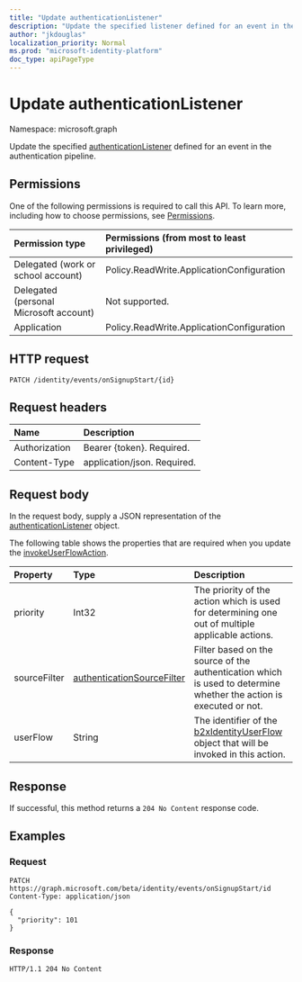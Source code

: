 ```yaml
---
title: "Update authenticationListener"
description: "Update the specified listener defined for an event in the authentication pipeline."
author: "jkdouglas"
localization_priority: Normal
ms.prod: "microsoft-identity-platform"
doc_type: apiPageType
---
```


# Update authenticationListener

Namespace: microsoft.graph

Update the specified [authenticationListener](../resources/authenticationlistener.md) defined for an event in the authentication pipeline.

## Permissions

One of the following permissions is required to call this API. To learn more, including how to choose permissions, see [Permissions](/graph/permissions-reference).

|Permission type|Permissions (from most to least privileged)|
|:---|:---|
|Delegated (work or school account)|Policy.ReadWrite.ApplicationConfiguration|
|Delegated (personal Microsoft account)|Not supported.|
|Application|Policy.ReadWrite.ApplicationConfiguration|

## HTTP request

<!-- {
  "blockType": "ignored"
}
-->

``` http
PATCH /identity/events/onSignupStart/{id}
```

## Request headers

|Name|Description|
|:---|:---|
|Authorization|Bearer {token}. Required.|
|Content-Type|application/json. Required.|

## Request body

In the request body, supply a JSON representation of the [authenticationListener](../resources/authenticationlistener.md) object.

The following table shows the properties that are required when you update the [invokeUserFlowAction](../resources/invokeuserflowlistener.md).

|Property|Type|Description|
|:---|:---|:---|
|priority|Int32|The priority of the action which is used for determining one out of multiple applicable actions.|
|sourceFilter|[authenticationSourceFilter](../resources/authenticationsourcefilter.md)|Filter based on the source of the authentication which is used to determine whether the action is executed or not.|
|userFlow|String|The identifier of the [b2xIdentityUserFlow](../resources/b2xidentityuserflow.md) object that will be invoked in this action.|

## Response

If successful, this method returns a `204 No Content` response code.

## Examples

### Request

<!-- {
  "blockType": "request",
  "name": "update_onsignupstart"
}
-->

``` http
PATCH https://graph.microsoft.com/beta/identity/events/onSignupStart/id
Content-Type: application/json

{
  "priority": 101
}
```

### Response

<!-- {
  "blockType": "response",
  "truncated": true
}
-->

``` http
HTTP/1.1 204 No Content
```
